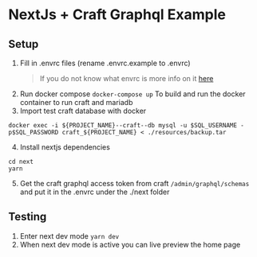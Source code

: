# NextJs + Craft Graphql Example

## Setup

1. Fill in .envrc files (rename .envrc.example to .envrc)
   > If you do not know what envrc is more info on it [here](https://direnv.net/)
2. Run docker compose `docker-compose up` To build and run the docker container to run craft and mariadb
3. Import test craft database with docker

```
docker exec -i ${PROJECT_NAME}--craft--db mysql -u $SQL_USERNAME -p$SQL_PASSWORD craft_${PROJECT_NAME} < ./resources/backup.tar
```

4. Install nextjs dependencies

```
cd next
yarn
```

5. Get the craft graphql access token from craft `/admin/graphql/schemas` and put it in the .envrc under the ./next folder

## Testing

1. Enter next dev mode `yarn dev`
2. When next dev mode is active you can live preview the home page

